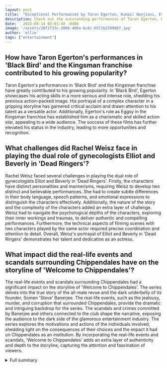 ```yaml
---
layout: post
title:  "Exceptional Performances by Taron Egerton, Kumail Nanjiani, Evan Peters, Steven Yeun, Michael Shannon, and Daniel Radcliffe in TV Shows"
description: Check out the outstanding performances of Taron Egerton, Kumail Nanjiani, Evan Peters, Steven Yeun, Michael Shannon, and Daniel Radcliffe in various TV shows!
date:   2023-08-14 02:01:48 -0400
image: '/assets/28f1f33c-206b-40ba-bc6c-6571b2399087.jpg'
author: 'ellie'
tags: ["entertainment"]
---
```


## How have Taron Egerton's performances in 'Black Bird' and the Kingsman franchise contributed to his growing popularity?
Taron Egerton's performances in 'Black Bird' and the Kingsman franchise have greatly contributed to his growing popularity. In 'Black Bird', Egerton showcases his acting skills in a more serious and intense role, shedding his previous action-packed image. His portrayal of a complex character in a gripping storyline has garnered critical acclaim and drawn attention to his talent as a versatile actor. Additionally, Egerton's role as Eggsy in the Kingsman franchise has established him as a charismatic and skilled action star, appealing to a wide audience. The success of these films has further elevated his status in the industry, leading to more opportunities and recognition.

## What challenges did Rachel Weisz face in playing the dual role of gynecologists Elliot and Beverly in 'Dead Ringers'?
Rachel Weisz faced several challenges in playing the dual role of gynecologists Elliot and Beverly in 'Dead Ringers'. Firstly, the characters have distinct personalities and mannerisms, requiring Weisz to develop two distinct and believable performances. She had to create subtle differences in their body language, speech patterns, and emotional expressions to distinguish the characters effectively. Additionally, the nature of the story and the complexity of the characters added an extra layer of challenge. Weisz had to navigate the psychological depths of the characters, exploring their inner workings and traumas, to deliver authentic and compelling performances. Furthermore, the technical aspects of filming scenes with two characters played by the same actor required precise coordination and attention to detail. Overall, Weisz's portrayal of Elliot and Beverly in 'Dead Ringers' demonstrates her talent and dedication as an actress.

## What impact did the real-life events and scandals surrounding Chippendales have on the storyline of 'Welcome to Chippendales'?
The real-life events and scandals surrounding Chippendales had a significant impact on the storyline of 'Welcome to Chippendales'. The series delves into the true story of the all-male revue and the dark underbelly of its founder, Somen 'Steve' Banerjee. The real-life events, such as the jealousy, murder, and corruption that surrounded Chippendales, provide the dramatic and intriguing backdrop for the series. The scandals and crimes committed by Banerjee and others connected to the club shape the narrative, exposing the audience to the dark side of the glamorous entertainment industry. The series explores the motivations and actions of the individuals involved, shedding light on the consequences of their choices and the impact it had on Chippendales as an institution. By incorporating the real-life events and scandals, 'Welcome to Chippendales' adds an extra layer of authenticity and depth to the storyline, capturing the attention and fascination of viewers.


<details>
        <summary>Full summary</summary>
<p>This article highlights the exceptional performances of Taron Egerton, Kumail Nanjiani, Evan Peters, Steven Yeun, Michael Shannon, and Daniel Radcliffe in different TV shows. Each actor has received recognition and praise for their roles, despite some of the shows not being nominated for best limited series.</p>
<p>Hollywood stars Taron Egerton and Rachel Weisz recently appeared for an Actor-On-Actor interview with Variety. In the interview, the two talked about their shows and how was their experience playing their complex characters. During the interview, Weisz also discovered that Egerton once claimed that Weisz is his celebrity crush.</p>
<p>Taron Egerton earns nominations for his portrayal in 'Black Bird'. Evan Peters receives recognition for his role in 'Dahmer — Monster: The Jeffrey Dahmer Story'. Michael Shannon impresses in 'George &amp; Tammy'. Kumail Nanjiani shines in 'Welcome to Chippendales'. Daniel Radcliffe nominated for his performance in 'Weird: The Al Yankovic Story'. Steven Yeun receives his first Emmy nomination for 'Beef'.</p>
<p>Taron Egerton and Rachel Weisz appeared for an Actor-On-Actor interview with Variety. They talked about their shows and their experience playing complex characters. Taron Egerton claimed that Rachel Weisz is his celebrity crush. Rachel Weisz gained recognition for her role in The Mummy franchise. Taron Egerton gained popularity after starring in the Kingsman franchise. Taron Egerton talked about his Apple TV+ series, Black Bird. Rachel Weisz talked about her dual role in Amazon Prime Video's Dead Ringers. Taron Egerton got in shape for his role in Black Bird. Black Bird is based on the novel 'In with the Devil'. Black Bird premiered on Apple TV+ on July 8th, 2022. Rachel Weisz plays the dual role of gynecologists Elliot and Beverly in Dead Ringers. Dead Ringers is based on the 1988 film of the same name. Dead Ringers premiered on Amazon Prime Video on April 21st, 2023. Taron Egerton revealed that Rachel Weisz is his celebrity crush. Rachel Weisz discovered that she is Taron Egerton's celebrity crush. Rachel Weisz is honored to be Taron Egerton's celebrity crush.</p>
<p>George &amp; Tammy is an American biographical drama television miniseries created by Abe Sylvia and directed by John Hillcoat. It premiered on Paramount Network, Showtime and CMT on December 4, 2022, with Showtime as its primary network. It stars Jessica Chastain and Michael Shannon as country music legends Tammy Wynette and George Jones. The series chronicles their tumultuous relationship and intertwined careers. The series received a positive critical reception, particularly for the performances of Chastain and Shannon. Chastain received a nomination for Best Actress – Miniseries or Television Film at the 80th Golden Globe Awards. Chastain won the Screen Actors Guild Award for Outstanding Performance by a Female Actor in a Miniseries or Television Movie at the 29th Screen Actors Guild Awards. The series is based on the book The Three of Us: Growing Up with Tammy and George by Georgette Jones. Principal photography began on December 8, 2021, at the EUE/Screen Gems Studios in Wilmington, North Carolina. Chastain and Shannon recorded their own vocals for the show and performed them live on set. A soundtrack featuring songs from the show was released digitally on December 16, 2022.</p>
<p>Hulu's limited series Welcome to Chippendales premieres on Nov. 22. The series tells the true story behind the all-male revue founded by Somen 'Steve' Banerjee in 1980s Los Angeles. The story involves male strippers, jealousy, and murder. The series is based on the 2014 book, Deadly Dance: The Chippendales Murders. Kumail Nanjiani, Juliette Lewis, and Murray Bartlett star in the series. Banerjee was an Indian immigrant who bought a failing L.A. club in 1975 and later turned it into Chippendales. The idea to turn the club into a strip club for women came from club promoter Paul Snider. The shirtless Chippendale dancers wore bow tie collars and cuffs as a nod to Playboy bunnies. Banerjee hired Snider as Chippendales' first emcee but later replaced him. In 1980, Snider killed Playboy Playmate Dorothy Stratten and himself. Nick De Noia was a choreographer hired by Banerjee and they often clashed over the direction of the shows. De Noia later launched a successful Chippendales tour. Chippendales became a cultural phenomenon with calendars, TV appearances, and spoofs. Banerjee engaged in corrupt business practices and had rival nightclubs burned down. Chippendales filed for bankruptcy following a discrimination lawsuit in 1987. Banerjee became angry with De Noia for the tour's success and eventually had him killed in 1987. De Noia's murder went unsolved for years. Banerjee later attempted to have a former Chippendales dancer and choreographer killed, but the plot was foiled by the FBI. Banerjee was charged with murder for hire and other crimes and he entered into a plea agreement. Hours before his scheduled sentencing, Banerjee died by suicide. Chippendales survived the scandal and continues to be a popular male revue. Banerjee's son founded his own male revue called Strippendales.</p>
<p>'Weird: The Al Yankovic Story' features an impressive cast including Michael McKean as Sleazy MC, Patton Oswalt as Heckler, Paul F. Tompkins as Gallagher, Quinta Brunson as Oprah Winfrey, Will Forte as Ben Scotti, Arturo Castro as Pablo Escobar, Dot-Marie Jones as Big Mama, Emo Philips as Salvador Dali, Demetri Martin as Tiny Tim, Lin Manuel Miranda as ER doctor, Nina West as Divine, Trenyce as Diana Ross, Jack Black as Wolfman Jack, Josh Groban as Waiter, and Conan O'Brien as Andy Warhol.</p>
<p>The TV show 'BEEF' Season 1 follows the events of Danny and Amy's road rage incident, their escalating conflicts, and the shocking twists and turns that unfold. Danny and Amy have a road rage incident. Danny shows up at Amy's house and pees in her guest bathroom. Amy leaves bad Yelp reviews for Danny's business. Amy catfishes Danny on his work Instagram. Danny asks Isaac for money and starts a new business. Danny and Isaac steal supplies from a construction site. Amy negotiates a deal to sell her business. Amy asks George to sell an antique chair to Jordan. Danny heckles Amy at a conference in Vegas. Isaac ends up in prison. Amy and Paul have an affair. Danny catfishes George and forms a bond with him. Danny plans a burglary attempt on Amy and George's home. Fumi chases away Danny's cronies with a gun. Naomi suspects Amy and Danny's involvement in the road rage incident. Amy offers Danny money to lie about the driver of the truck. Danny calls a tip line and blames Isaac for driving the truck. Danny knocks George unconscious. June sneaks into Danny's car. Isaac demands a ransom for June. Isaac and Michael raid Jordan's house. Jordan is cut in half by the panic room door. Paul escapes but Danny is left behind. Amy and Danny go over the side of a cliff. Danny and Amy survive the crash. Danny is shot by George. Danny is in a coma. Amy embraces Danny in his hospital bed.</p>
<p>These TV shows have captured the attention of audiences and critics alike, showcasing the talent and versatility of Taron Egerton, Kumail Nanjiani, Evan Peters, Steven Yeun, Michael Shannon, and Daniel Radcliffe. With their exceptional performances and exciting roles, these actors have proven their ability to captivate and entertain viewers.</p>
</details>
